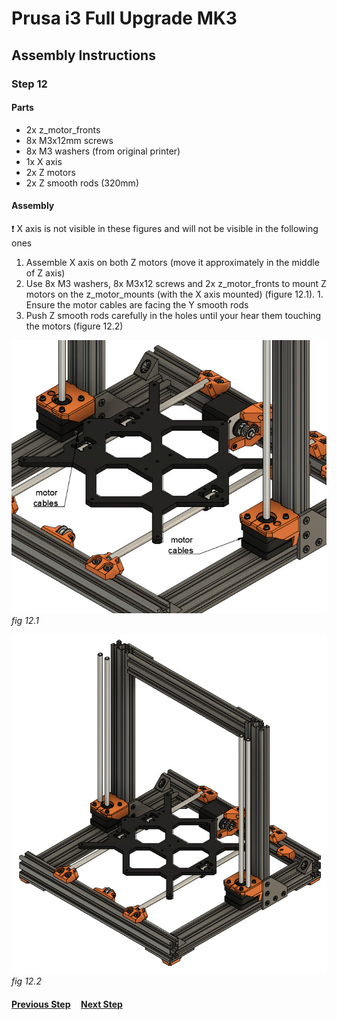 # Prusa i3 Full Upgrade MK3

## Assembly Instructions

### Step 12

#### Parts  

* 2x z_motor_fronts
* 8x M3x12mm screws
* 8x M3 washers (from original printer)
* 1x X axis
* 2x Z motors
* 2x Z smooth rods (320mm)

#### Assembly

:heavy_exclamation_mark: X axis is not visible in these figures and will not be visible in the following ones

1. Assemble X axis on both Z motors (move it approximately in the middle of Z axis)
1. Use 8x M3 washers, 8x M3x12 screws and 2x z_motor_fronts to mount Z motors on the z_motor_mounts (with the X axis mounted) (figure 12.1). 1. Ensure the motor cables are facing the Y smooth rods
1. Push Z smooth rods carefully in the holes until your hear them touching the motors (figure 12.2)


![](img/fig12.1.jpg)\
*fig 12.1*

![](img/fig12.2.jpg)\
*fig 12.2*

#### [Previous Step](step11.md) &nbsp;&nbsp;&nbsp; [Next Step](step13.md)
